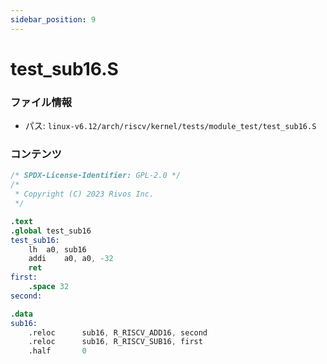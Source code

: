```yaml
---
sidebar_position: 9
---
```

# test_sub16.S

### ファイル情報

- パス: `linux-v6.12/arch/riscv/kernel/tests/module_test/test_sub16.S`

### コンテンツ

```S
/* SPDX-License-Identifier: GPL-2.0 */
/*
 * Copyright (C) 2023 Rivos Inc.
 */

.text
.global test_sub16
test_sub16:
	lh	a0, sub16
	addi	a0, a0, -32
	ret
first:
	.space 32
second:

.data
sub16:
	.reloc		sub16, R_RISCV_ADD16, second
	.reloc		sub16, R_RISCV_SUB16, first
	.half		0

```
